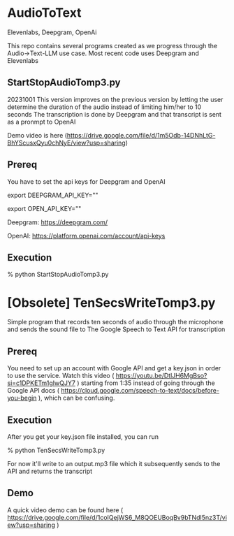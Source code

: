 # AudioToText

Elevenlabs, Deepgram, OpenAi

This repo contains several programs created as we progress through the Audio->Text-LLM use case.  Most recent code uses Deepgram and Elevenlabs

## StartStopAudioTomp3.py

20231001 This version improves on the previous version by letting the user determine the duration of the audio instead of limiting him/her to 10 seconds
The transcription is done by Deepgram and that transcript is sent as a pronmpt to OpenAI

Demo video is here (https://drive.google.com/file/d/1m5Odb-14DNhLtG-BhYScusxQyu0chNyE/view?usp=sharing)

## Prereq

You have to set the api keys for Deepgram and OpenAI

 export DEEPGRAM_API_KEY="<Deepgram key>"
 
 export OPEN_API_KEY="<OpenAI key>"

 Deepgram: https://deepgram.com/
 
 OpenAI: https://platform.openai.com/account/api-keys

## Execution

% python StartStopAudioTomp3.py

# [Obsolete] TenSecsWriteTomp3.py

Simple program that records ten seconds of audio through the microphone and sends the sound file to
The Google Speech to Text API for transcription

## Prereq

You need to set up an account with Google API and get a key.json in order to use the service.  Watch this video ( https://youtu.be/DtlJH6MgBso?si=c1DPKETm1gIwQJY7 ) starting from 1:35 instead of going through the Google API docs ( https://cloud.google.com/speech-to-text/docs/before-you-begin ), which can be confusing.

## Execution

After you get your key.json file installed, you can run

% python TenSecsWriteTomp3.py 

For now it'll write to an output.mp3 file which it subsequently sends to the API and returns the transcript

## Demo

A quick video demo can be found here ( https://drive.google.com/file/d/1coIQejWS6_M8QOEUBoqBv9bTNdI5nz3T/view?usp=sharing )



